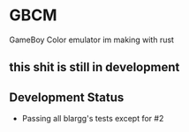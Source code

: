 # GBCM

GameBoy Color emulator im making with rust
## this shit is still in development

## Development Status

- Passing all blargg's tests except for #2

